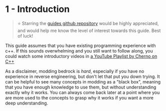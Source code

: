 # 1 - Introduction

> ⭐ Starring the [guides github repository](https://github.com/FrederoxDev/Bedrock-Modding-Guide) would be highly appreciated, and would help me know the level of interest towards this guide. Best of luck!

This guide assumes that you have existing programming experience with c++. If this sounds overwhelming and you still want to follow along, you could watch some introductory videos in [a YouTube Playlist by Cherno on C++](https://www.youtube.com/watch?v=18c3MTX0PK0&list=PLlrATfBNZ98dudnM48yfGUldqGD0S4FFb&pp=iAQB)

As a disclaimer, modding bedrock is *hard*, especially if you have no experience in reverse engineering, but don't let that put you down trying. It can be helpful to see many concepts in modding as a "black box", meaning that you have enough knowledge to use them, but without understanding exactly why it works. You can always come back later at a point where you are more used to the concepts to grasp why it works if you want a more deep understanding.